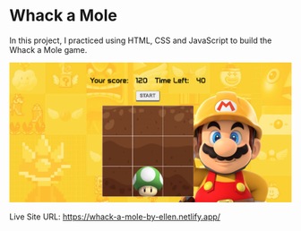 # Whack a Mole

In this project, I practiced using HTML, CSS and JavaScript to build the Whack a Mole game. 


![whack-a-mole-screenshot](./assets/game-preview.png)

Live Site URL: https://whack-a-mole-by-ellen.netlify.app/
